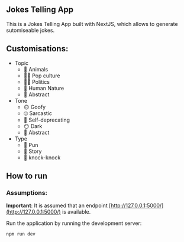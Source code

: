 ## Jokes Telling App


This is a Jokes Telling App built with NextJS, which allows to generate sutomiseable jokes.

## Customisations:

* Topic
    * 🦝 Animals
    * 👩‍🎤 Pop culture
    * 👨‍💼 Politics
    * 🧕 Human Nature
    * 🤖 Abstract
* Tone
    * 🙃 Goofy
    * 🙄 Sarcastic
    * 🤔 Self-deprecating
    * 😶 Dark
    * 🤨 Abstract
* Type
    * 🤦 Pun
    * 🧚 Story
    * 🤡 knock-knock


## How to run

### Assumptions:

**Important**: It is assumed that an endpoint [http://127.0.0.1:5000/](http://127.0.0.1:5000/) is available.

Run the application by running the development server:

```bash
npm run dev
```
